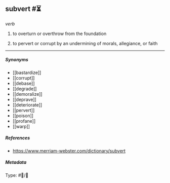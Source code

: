 ## subvert  #⏳ 

_verb_

1. to overturn or overthrow from the foundation

2. to pervert or corrupt by an undermining of morals, allegiance, or faith

___

##### Synonyms

-   [[bastardize]]
-   [[corrupt]]
-   [[debase]]
-   [[degrade]]
-   [[demoralize]]
-   [[deprave]]
-   [[deteriorate]]
-   [[pervert]]
-   [[poison]]
-   [[profane]]
-   [[warp]]

##### References

- https://www.merriam-webster.com/dictionary/subvert

##### Metadata

Type: #💬/💬 
